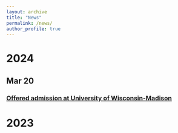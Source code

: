 ```yaml
---
layout: archive
title: "News"
permalink: /news/
author_profile: true
---
```

# 2024

## Mar 20 
### [Offered admission at University of Wisconsin-Madison](https://github.com/MarcWu-929/marcwu-929.github.io/blob/a6b7443c436de92a8fca8b9227998a89cc2d8a30/news/madison%20offer.md)

# 2023